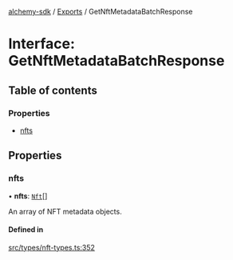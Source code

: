 [alchemy-sdk](../README.md) / [Exports](../modules.md) / GetNftMetadataBatchResponse

# Interface: GetNftMetadataBatchResponse

## Table of contents

### Properties

- [nfts](GetNftMetadataBatchResponse.md#nfts)

## Properties

### nfts

• **nfts**: [`Nft`](Nft.md)[]

An array of NFT metadata objects.

#### Defined in

[src/types/nft-types.ts:352](https://github.com/alchemyplatform/alchemy-sdk-js/blob/873c9882/src/types/nft-types.ts#L352)
